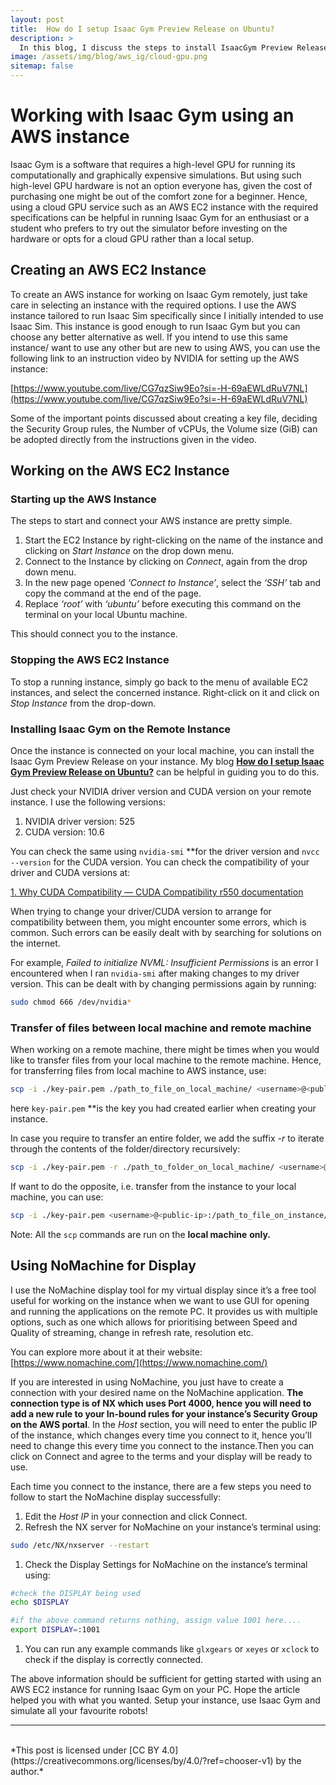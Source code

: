 ```yaml
---
layout: post
title:  How do I setup Isaac Gym Preview Release on Ubuntu?
description: >
  In this blog, I discuss the steps to install IsaacGym Preview Release onto your Ubuntu 18.04/20.04 
image: /assets/img/blog/aws_ig/cloud-gpu.png
sitemap: false
---
```


# Working with Isaac Gym using an AWS instance

Isaac Gym is a software that requires a high-level GPU for running its computationally and graphically expensive simulations. But using such high-level GPU hardware is not an option everyone has, given the cost of purchasing one might be out of the comfort zone for a beginner. Hence, using a cloud GPU service such as an AWS EC2 instance with the required specifications can be helpful in running Isaac Gym for an enthusiast or a student who prefers to try out the simulator before investing on the hardware or opts for a cloud GPU rather than a local setup.

## Creating an AWS EC2 Instance

To create an AWS instance for working on Isaac Gym remotely, just take care in selecting an instance with the required options. I use the AWS instance tailored to run Isaac Sim specifically since I initially intended to use Isaac Sim. This instance is good enough to run Isaac Gym but you can choose any better alternative as well. If you intend to use this same instance/ want to use any other but are new to using AWS, you can use the following link to an instruction video by NVIDIA for setting up the AWS instance: 

[https://www.youtube.com/live/CG7qzSiw9Eo?si=-H-69aEWLdRuV7NL](https://www.youtube.com/live/CG7qzSiw9Eo?si=-H-69aEWLdRuV7NL)

Some of the important points discussed about creating a key file, deciding the Security Group rules, the Number of vCPUs, the Volume size (GiB) can be adopted directly from the instructions given in the video. 

## Working on the AWS EC2 Instance

### Starting up the AWS Instance

The steps to start and connect your AWS instance are pretty simple.

1. Start the EC2 Instance by right-clicking on the name of the instance and clicking on *Start Instance* on the drop down menu.
2. Connect to the Instance by clicking on *Connect*, again from the drop down menu.
3. In the new page opened *‘Connect to Instance’*, select the *‘SSH’* tab and copy the command at the end of the page.
4. Replace *‘root’* with *‘ubuntu’* before executing this command on the terminal on your local Ubuntu machine. 

This should connect you to the instance.

### Stopping the AWS EC2 Instance

To stop a running instance, simply go back to the menu of available EC2 instances, and select the concerned instance. Right-click on it and click on *Stop Instance* from the drop-down.

### Installing Isaac Gym on the Remote Instance

Once the instance is connected on your local machine, you can install the Isaac Gym Preview Release on your instance. My blog [**How do I setup Isaac Gym Preview Release on Ubuntu?**](https://amoghjuloori.github.io/blogs/2023-08-10-How-do-I-setup-Isaac-Gym-Preview-Release-on-Ubuntu/) can be helpful in guiding you to do this. 

Just check your NVIDIA driver version and CUDA version on your remote instance. I use the following versions:

1. NVIDIA driver version: 525
2. CUDA version: 10.6

You can check the same using `nvidia-smi` **for the driver version and `nvcc --version` for the CUDA version. You can check the compatibility of your driver and CUDA versions at:  

[1. Why CUDA Compatibility — CUDA Compatibility r550 documentation](https://docs.nvidia.com/deploy/cuda-compatibility/index.html)

When trying to change your driver/CUDA version to arrange for compatibility between them, you might encounter some errors, which is common. Such errors can be easily dealt with by searching for solutions on the internet. 

For example, *Failed to initialize NVML: Insufficient Permissions* is an error I encountered when I ran `nvidia-smi` after making changes to my driver version. This can be dealt with by changing permissions again by running:

```bash
sudo chmod 666 /dev/nvidia*
```

### Transfer of files between local machine and remote machine

When working on a remote machine, there might be times when you would like to transfer files from your local machine to the remote machine. Hence, for transferring files from local machine to AWS instance, use:

```bash
scp -i ./key-pair.pem ./path_to_file_on_local_machine/ <username>@<public-ip>:/path_to_copy_on_instance
```

 here `key-pair.pem` **is the key you had created earlier when creating your instance. 

In case you require to transfer an entire folder, we add the suffix *-r* to iterate through the contents of the folder/directory recursively:

```bash
scp -i ./key-pair.pem -r ./path_to_folder_on_local_machine/ <username>@<public-ip>:/path_to_copy_on_instance
```

If want to do the opposite, i.e. transfer from the instance to your local machine, you can use:

```bash
scp -i ./key-pair.pem <username>@<public-ip>:/path_to_file_on_instance/ ./path_to_copy_on_local_machine 
```

Note: All the `scp` commands are run on the **local machine** **only.**

## **Using NoMachine for Display**

I use the NoMachine display tool for my virtual display since it’s a free tool useful for working on the instance when we want to use GUI for opening and running the applications on the remote PC. It provides us with multiple options, such as one which allows for prioritising between Speed and Quality of streaming, change in refresh rate, resolution etc. 

You can explore more about it at their website: [https://www.nomachine.com/](https://www.nomachine.com/)

If you are interested in using NoMachine, you just have to create a connection with your desired name on the NoMachine application. **The connection type is of NX which uses Port 4000, hence you will need to add a new rule to your In-bound rules for your instance’s Security Group on the AWS portal**. In the *Host* section, you will need to enter the public IP of the instance, which changes every time you connect to it, hence you’ll need to change this every time you connect to the instance.Then you can click on Connect and agree to the terms and your display will be ready to use.

 

Each time you connect to the instance, there are a few steps you need to follow to start the NoMachine display successfully: 

1. Edit the *Host IP* in your connection and click Connect. 
2. Refresh the NX server for NoMachine on your instance’s terminal using:

```bash
sudo /etc/NX/nxserver --restart
```

1. Check the Display Settings for NoMachine on the instance’s terminal using:

```bash
#check the DISPLAY being used
echo $DISPLAY

#if the above command returns nothing, assign value 1001 here....
export DISPLAY=:1001
```

1. You can run any example commands like `glxgears` or `xeyes` or `xclock` to check if the display is correctly connected.

The above information should be sufficient for getting started with using an AWS EC2 instance for running Isaac Gym on your PC. Hope the article helped you with what you wanted. Setup your instance, use Isaac Gym and simulate all your favourite robots!

---
<br>
*This post is licensed under [CC BY 4.0](https://creativecommons.org/licenses/by/4.0/?ref=chooser-v1) by the author.*

